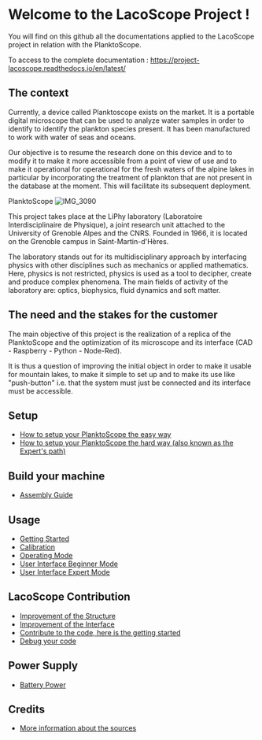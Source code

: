 # Welcome to the LacoScope Project !
You will find on this github all the documentations applied to the LacoScope project in relation with the PlanktoScope.

To access to the complete documentation : https://project-lacoscope.readthedocs.io/en/latest/

## The context

Currently, a device called Planktoscope exists on the market. It is a portable digital microscope that can be used to analyze water samples in order to identify to identify the plankton species present. It has been manufactured to work with water of seas and oceans.

Our objective is to resume the research done on this device and to to modify it to make it more accessible from a point of view of use and to make it operational for operational for the fresh waters of the alpine lakes in particular by incorporating the treatment of plankton that are not present in the database at the moment. This will facilitate its subsequent deployment.

PlanktoScope
![IMG_3090](https://user-images.githubusercontent.com/95240260/158336658-1b0a6ebc-04f5-4ef6-9c9f-e9c6f2c506c9.JPEG)

This project takes place at the LiPhy laboratory (Laboratoire Interdisciplinaire de Physique), a joint research unit attached to the University of Grenoble Alpes and the CNRS. Founded in 1966, it is located on the Grenoble campus in Saint-Martin-d'Hères.

The laboratory stands out for its multidisciplinary approach by interfacing physics with other disciplines such as mechanics or applied mathematics. Here, physics is not restricted, physics is used as a tool to decipher, create and produce complex phenomena. The main fields of activity of the laboratory are: optics, biophysics, fluid dynamics and soft matter.

## The need and the stakes for the customer

The main objective of this project is the realization of a replica of the PlanktoScope and the optimization of its microscope and its interface (CAD - Raspberry - Python - Node-Red).

It is thus a question of improving the initial object in order to make it usable for mountain lakes, to make it simple to set up and to make its use like "push-button" i.e. that the system must just be connected and its interface must be accessible.

## Setup
 - [How to setup your PlanktoScope the easy way](easy_install.md)
 - [How to setup your PlanktoScope the hard way (also known as the Expert's path)](expert_setup.md)

## Build your machine
 - [Assembly Guide](assembly_guide.md)
 
## Usage
 - [Getting Started](getting_started.md)
 - [Calibration](calibration.md)
 - [Operating Mode](operating_mode.md)
 - [User Interface Beginner Mode](beginner_mode.md)
 - [User Interface Expert Mode](expert_mode.md)

## LacoScope Contribution
 - [Improvement of the Structure](structure_improvement.md)
 - [Improvement of the Interface](interface_improvement.md)
 - [Contribute to the code, here is the getting started](Make_your_modification.md)
 - [Debug your code](debug.md)

## Power Supply
 - [Battery Power](battery_power.md)

## Credits
 - [More information about the sources](license.md)
